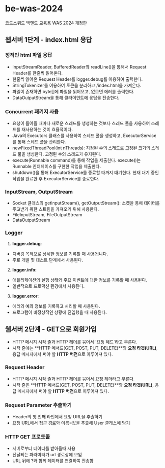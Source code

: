 # be-was-2024

코드스쿼드 백엔드 교육용 WAS 2024 개정판

## 웹서버 1단계 - index.html 응답

### 정적인 html 파일 응답

- InputStreamReader, BufferedReader의 readLine()을 통해서 Request Header를 한줄씩 읽어온다.
- 한줄씩 읽어온 Request Header를 logger.debug를 이용하여 출력한다.
- StringTokenizer를 이용하여 토큰을 분리하고 /index.html을 가져온다.
- 파일이 존재하면 byte[]에 파일을 읽어오고, 없으면 에러를 출력한다.
- DataOutputStream을 통해 클라이언트에 응답을 전송한다.

### Concurrent 패키지 사용

- 요청이 들어올 때마다 새로운 스레드를 생성하는 것보다 스레드 풀을 사용하여 스레드를 재사용하는 것이 효율적이다.
- Java의 Executors 클래스를 사용하여 스레드 풀을 생성하고, ExecutorService를 통해 스레드 풀을 관리한다.
- newFixedThreadPool(int nThreads): 지정된 수의 스레드로 고정된 크기의 스레드 풀을 생성한다. 고정된 수의 스레드가 유지된다.
- execute(Runnable command)를 통해 작업을 제출한다. execute()는 Runnable 인터페이스를 구현한 작업을 제출한다.
- shutdown()을 통해 ExecutorService를 종료할 때까지 대기한다. 현재 대기 중인 작업을 완료한 후 ExecutorService를 종료한다.

### InputStream, OutputStream

- Socket 클래스의 getInputStream(), getOutputStream(): 소켓을 통해 데이터를 주고받기 위한 스트림을 가져오기 위해 사용한다.
- FileInputStream, FileOutputStream
- DataOutputStream

### Logger

1. **logger.debug**:

- 디버깅 목적으로 상세한 정보를 기록할 때 사용됩니다.
- 주로 개발 및 테스트 단계에서 사용된다.

2. **logger.info**:

- 애플리케이션의 실행 상태와 주요 이벤트에 대한 정보를 기록할 때 사용된다.
- 일반적으로 프로덕션 환경에서 사용된다.

3. **logger.error**:

- 에러와 예외 정보를 기록하고 처리할 때 사용된다.
- 프로그램이 비정상적인 상황에 진입했을 때 사용된다.

## 웹서버 2단계 - GET으로 회원가입

- HTTP 메시지 시작 줄과 HTTP 헤더를 묶어서 '요청 헤드'라고 부른다.
- 시작 줄에는 **HTTP 메서드(GET, POST, PUT, DELETE)**와 **요청 타겟(URL)**, 응답 메시지에서 써야 할 **HTTP 버전**으로 이루어져 있다.

### Request Header
- HTTP 메시지 시작 줄과 HTTP 헤더를 묶어서 요청 헤더라고 부른다.
- 시작 줄은 **HTTP 메서드(GET, POST, PUT, DELETE)**와 **요청 타겟(URL)**, 응답 메시지에서 써야 할 **HTTP 버전**으로 이루어져 있다.

### Request Parameter 추출하기
- Header의 첫 번째 라인에서 요청 URL을 추출하기
- 요청 URL에서 접근 경로와 이름=값을 추출해 User 클래스에 담기

### HTTP GET 프로토콜
- 서버로부터 데이터를 받아올때 사용
- 전달되는 파라미터가 url 경로상에 보임
- URL 뒤에 ?와 함께 데이터를 연결하여 전송함